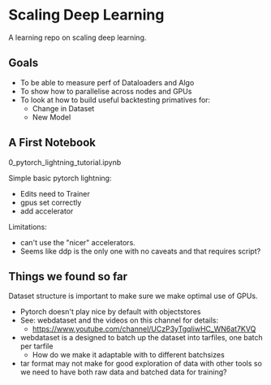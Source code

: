 # Scaling Deep Learning

A learning repo on scaling deep learning.

## Goals

- To be able to measure perf of Dataloaders and Algo
- To show how to parallelise across nodes and GPUs
- To look at how to build useful backtesting primatives for:
  - Change in Dataset
  - New Model 

## A First Notebook

0_pytorch_lightning_tutorial.ipynb

Simple basic pytorch lightning:
- Edits need to Trainer
- gpus set correctly
- add accelerator

Limitations:
- can't use the "nicer" accelerators.
- Seems like ddp is the only one with no caveats and that requires script?

## Things we found so far

Dataset structure is important to make sure we make optimal use of GPUs.
- Pytorch doesn't play nice by default with objectstores
- See: webdataset and the videos on this channel for details:
  - https://www.youtube.com/channel/UCzP3yTgqIiwHC_WN6at7KVQ
- webdataset is a designed to batch up the dataset into tarfiles, one batch per tarfile
  - How do we make it adaptable with to different batchsizes
- tar format may not make for good exploration of data with other tools so we need to have both raw data and batched data for training?  
